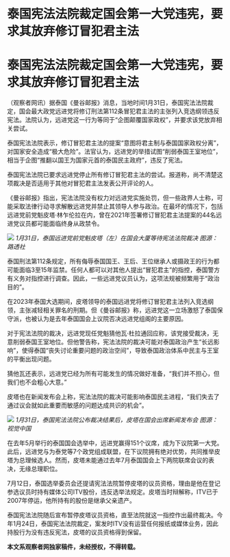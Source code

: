 # 泰国宪法法院裁定国会第一大党违宪，要求其放弃修订冒犯君主法

# 泰国宪法法院裁定国会第一大党违宪，要求其放弃修订冒犯君主法

（观察者网讯）据泰国《曼谷邮报》消息，当地时间1月31日，泰国宪法法院裁定，国会最大政党远进党将修订刑法第112条冒犯君主法的主张列入竞选纲领违反宪法。法院认为，远进党这一行为等同于“企图颠覆国家政权”，并要求该党放弃相关尝试。

泰国宪法法院表示，修订冒犯君主法的提案“意图将君主制与泰国国家政权分离”，对国家安全造成“极大危险”。法官认为，远进党的举措试图“削弱泰国王室地位”，相当于企图“推翻以国王为国家元首的泰国民主政府”，违反了宪法。

泰国宪法法院已要求远进党停止所有修订冒犯君主法的尝试。报道称，尚不清楚这项裁决是否适用于其他对冒犯君主法发表公开评论的人。

《曼谷邮报》指出，宪法法院没有权力对远进党实施处罚，但一些政界人士称，可能采取法律行动寻求解散远进党并禁止其领导人参与政治。在最坏的情况下，包括远进党前党魁皮塔·林乍伦拉在内，曾在2021年签署修订冒犯君主法提案的44名远进党议员都可能面临终身从政禁令。

![](https://inews.gtimg.com/om_bt/OfQHYH3R_YiSxUgpxQrNGGhfW2ltTtbVEpP5UGbgFen7MAA/1000)
_1月31日，泰国远进党前党魁皮塔（左）在国会大厦等待宪法法院裁决 图源：路透社_

泰国刑法第112条规定，所有侮辱泰国国王、王后、王位继承人或摄政王的行为都可能面临3至15年监禁。任何人都可以对其他人提出“冒犯君主”的指控，泰国警方有义务对指控进行调查。因此，一些远进党议员认为，这项法规被频繁用于“政治目的”。

在2023年泰国大选期间，皮塔领导的泰国远进党将修订冒犯君主法列入竞选纲领，主张减轻相关罪名的刑期。但《曼谷邮报》称，远进党这一立场激怒了泰国保守派，也被认为是去年泰国国会上议院否决远进党组阁的主要原因。

对于宪法法院的裁决，远进党现任党魁猜他瓦·杜拉通回应称，该党接受裁决，无意削弱泰国王室地位。但他警告称，宪法法院的裁决可能对泰国政治产生“长远影响”，使得泰国“丧失讨论重要问题的政治空间”，导致泰国政治体系中民主与王室的平衡出现问题。

猜他瓦还表示，远进党已经为所有可能发生的情况做好准备，“我们并不担心，但我们也不会粗心大意。”

皮塔也在新闻发布会上称，宪法法院的裁决可能影响泰国民主进程，“我们失去了通过议会就如此重要而敏感的问题达成共识的机会”。

![](https://inews.gtimg.com/om_bt/O3REOcJSStLLgm8kVVrUOE2VLdWypMmUMWq16DSBR3rX4AA/1000)
_1月31日，泰国宪法法院公布裁决结果后，皮塔在国会出席新闻发布会 图源：视觉中国_

在去年5月举行的泰国国会选举中，远进党赢得151个议席，成为下议院第一大党。此后，远进党与为泰党等7个政党组成联盟，在下议院拥有绝对优势，共同推举皮塔为总理候选人。然而，皮塔未能通过去年7月泰国国会上下两院联席会议的表决，无缘总理职位。

7月12日，泰国选举委员会还提请宪法法院暂停皮塔的议员资格，理由是他在登记参选议员时持有媒体公司ITV股份，违反选举法规定。皮塔当时辩解称，ITV已于2007年停运，他所持有的股份是继承父亲遗产。

泰国宪法法院随后宣布暂停皮塔议员资格，直至法院就这一指控作出最终裁决。今年1月24日，泰国宪法法院裁定，案发时ITV没有运营任何报纸或媒体业务，因此持股行为没有违反宪法，皮塔的议员资格得到保留。

**本文系观察者网独家稿件，未经授权，不得转载。**


